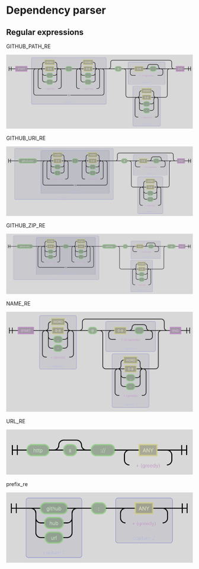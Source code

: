 # Dependency parser

## Regular expressions

GITHUB_PATH_RE

![](../.gitbook/assets/GITHUB_PATH_RE%20%281%29.png)

GITHUB_URI_RE

![](../.gitbook/assets/GITHUB_URI_RE%20%281%29.png)

GITHUB_ZIP_RE

![](../.gitbook/assets/GITHUB_ZIP_RE%20%281%29.png)

NAME_RE

![](../.gitbook/assets/NAME_RE%20%281%29.png)

URL_RE

![](../.gitbook/assets/URL_RE%20%281%29.png)

prefix_re

![](../.gitbook/assets/prefix_re%20%281%29%20%281%29.png)
